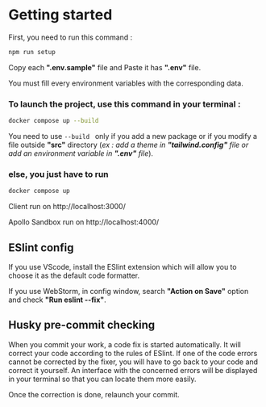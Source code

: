 # Getting started
First, you need to run this command :
```sh
npm run setup
```

Copy each **".env.sample"** file and Paste it has **".env"** file.

You must fill every environment variables with the corresponding data.

### To launch the project, use this command in your terminal :

```sh
docker compose up --build
```

You need to use ```--build ``` only if you add a new package or if you modify a file outside **"src"** directory (*ex :
add a theme in **"tailwind.config"** file or add an environment variable in **".env"** file*).

### else, you just have to run

```sh
docker compose up
```

Client run on http://localhost:3000/

Apollo Sandbox run on http://localhost:4000/


## ESlint config

If you use VScode, install the ESlint extension which will allow you to choose it as the default code formatter.

If you use WebStorm, in config window, search **"Action on Save"** option and check **"Run eslint --fix"**.

## Husky pre-commit checking

When you commit your work, a code fix is started automatically. It will correct your code according to the 
rules of ESlint. If one of the code errors cannot be corrected by the fixer, you will have to go back to your
code and correct it yourself. An interface with the concerned errors will be displayed in your terminal so that you can 
locate them more easily.

Once the correction is done, relaunch your commit.
